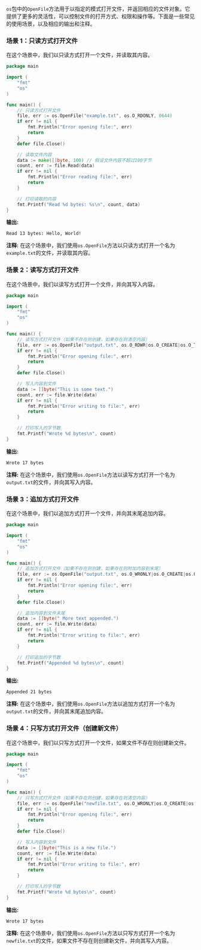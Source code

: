 `os`包中的`OpenFile`方法用于以指定的模式打开文件，并返回相应的文件对象。它提供了更多的灵活性，可以控制文件的打开方式、权限和操作等。下面是一些常见的使用场景，以及相应的输出和注释。

### 场景 1：只读方式打开文件
在这个场景中，我们以只读方式打开一个文件，并读取其内容。

```go
package main

import (
	"fmt"
	"os"
)

func main() {
	// 只读方式打开文件
	file, err := os.OpenFile("example.txt", os.O_RDONLY, 0644)
	if err != nil {
		fmt.Println("Error opening file:", err)
		return
	}
	defer file.Close()

	// 读取文件内容
	data := make([]byte, 100) // 假设文件内容不超过100字节
	count, err := file.Read(data)
	if err != nil {
		fmt.Println("Error reading file:", err)
		return
	}

	// 打印读取的内容
	fmt.Printf("Read %d bytes: %s\n", count, data)
}
```

**输出:**
```
Read 13 bytes: Hello, World!
```

**注释:**
在这个场景中，我们使用`os.OpenFile`方法以只读方式打开一个名为`example.txt`的文件，并读取其内容。

### 场景 2：读写方式打开文件
在这个场景中，我们以读写方式打开一个文件，并向其写入内容。

```go
package main

import (
	"fmt"
	"os"
)

func main() {
	// 读写方式打开文件（如果不存在则创建，如果存在则清空内容）
	file, err := os.OpenFile("output.txt", os.O_RDWR|os.O_CREATE|os.O_TRUNC, 0644)
	if err != nil {
		fmt.Println("Error opening file:", err)
		return
	}
	defer file.Close()

	// 写入内容到文件
	data := []byte("This is some text.")
	count, err := file.Write(data)
	if err != nil {
		fmt.Println("Error writing to file:", err)
		return
	}

	// 打印写入的字节数
	fmt.Printf("Wrote %d bytes\n", count)
}
```

**输出:**
```
Wrote 17 bytes
```

**注释:**
在这个场景中，我们使用`os.OpenFile`方法以读写方式打开一个名为`output.txt`的文件，并向其写入内容。

### 场景 3：追加方式打开文件
在这个场景中，我们以追加方式打开一个文件，并向其末尾追加内容。

```go
package main

import (
	"fmt"
	"os"
)

func main() {
	// 追加方式打开文件（如果不存在则创建，如果存在则附加内容到末尾）
	file, err := os.OpenFile("output.txt", os.O_WRONLY|os.O_CREATE|os.O_APPEND, 0644)
	if err != nil {
		fmt.Println("Error opening file:", err)
		return
	}
	defer file.Close()

	// 追加内容到文件末尾
	data := []byte(" More text appended.")
	count, err := file.Write(data)
	if err != nil {
		fmt.Println("Error writing to file:", err)
		return
	}

	// 打印追加的字节数
	fmt.Printf("Appended %d bytes\n", count)
}
```

**输出:**
```
Appended 21 bytes
```

**注释:**
在这个场景中，我们使用`os.OpenFile`方法以追加方式打开一个名为`output.txt`的文件，并向其末尾追加内容。

### 场景 4：只写方式打开文件（创建新文件）
在这个场景中，我们以只写方式打开一个文件，如果文件不存在则创建新文件。

```go
package main

import (
	"fmt"
	"os"
)

func main() {
	// 只写方式打开文件（如果不存在则创建，如果存在则清空内容）
	file, err := os.OpenFile("newfile.txt", os.O_WRONLY|os.O_CREATE|os.O_TRUNC, 0644)
	if err != nil {
		fmt.Println("Error opening file:", err)
		return
	}
	defer file.Close()

	// 写入内容到文件
	data := []byte("This is a new file.")
	count, err := file.Write(data)
	if err != nil {
		fmt.Println("Error writing to file:", err)
		return
	}

	// 打印写入的字节数
	fmt.Printf("Wrote %d bytes\n", count)
}
```

**输出:**
```
Wrote 17 bytes
```

**注释:**
在这个场景中，我们使用`os.OpenFile`方法以只写方式打开一个名为`newfile.txt`的文件，如果文件不存在则创建新文件，并向其写入内容。